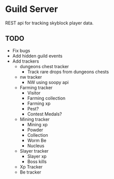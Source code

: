 # Guild Server
REST api for tracking skyblock player data.

## TODO
* Fix bugs
* Add hidden guild events
* Add trackers
	* dungeons chest tracker
		* Track rare drops from dungeons chests
	* nw tracker
		* NW using soopy api
	* Farming tracker
		* Visitor
		* Farming collection
		* Farming xp
		* Pest?
		* Contest Medals?
	* Mining tracker
		* Mining xp
		* Powder
		* Collection
		* Worm Be
		* Nucleus
	* Slayer tracker
		* Slayer xp
		* Boss kills
	* Xp Tracker
	* Be tracker
